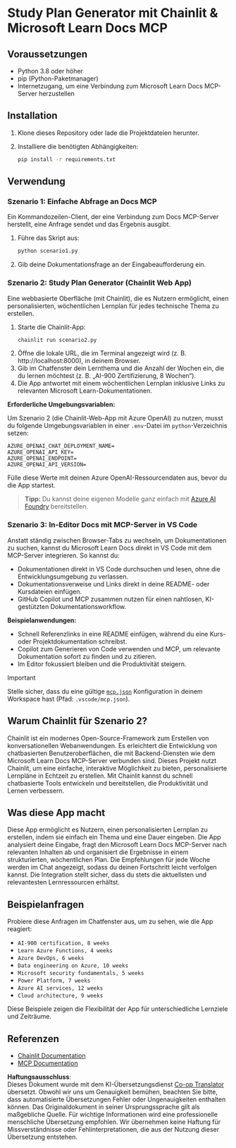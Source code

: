 <!--
CO_OP_TRANSLATOR_METADATA:
{
  "original_hash": "a05fb941810e539147fec53aaadbb6fd",
  "translation_date": "2025-07-14T06:36:08+00:00",
  "source_file": "09-CaseStudy/docs-mcp/solution/python/README.md",
  "language_code": "de"
}
-->
# Study Plan Generator mit Chainlit & Microsoft Learn Docs MCP

## Voraussetzungen

- Python 3.8 oder höher  
- pip (Python-Paketmanager)  
- Internetzugang, um eine Verbindung zum Microsoft Learn Docs MCP-Server herzustellen  

## Installation

1. Klone dieses Repository oder lade die Projektdateien herunter.  
2. Installiere die benötigten Abhängigkeiten:  

   ```bash
   pip install -r requirements.txt
   ```

## Verwendung

### Szenario 1: Einfache Abfrage an Docs MCP  
Ein Kommandozeilen-Client, der eine Verbindung zum Docs MCP-Server herstellt, eine Anfrage sendet und das Ergebnis ausgibt.

1. Führe das Skript aus:  
   ```bash
   python scenario1.py
   ```  
2. Gib deine Dokumentationsfrage an der Eingabeaufforderung ein.

### Szenario 2: Study Plan Generator (Chainlit Web App)  
Eine webbasierte Oberfläche (mit Chainlit), die es Nutzern ermöglicht, einen personalisierten, wöchentlichen Lernplan für jedes technische Thema zu erstellen.

1. Starte die Chainlit-App:  
   ```bash
   chainlit run scenario2.py
   ```  
2. Öffne die lokale URL, die im Terminal angezeigt wird (z. B. http://localhost:8000), in deinem Browser.  
3. Gib im Chatfenster dein Lernthema und die Anzahl der Wochen ein, die du lernen möchtest (z. B. „AI-900 Zertifizierung, 8 Wochen“).  
4. Die App antwortet mit einem wöchentlichen Lernplan inklusive Links zu relevanten Microsoft Learn-Dokumentationen.

**Erforderliche Umgebungsvariablen:**  

Um Szenario 2 (die Chainlit-Web-App mit Azure OpenAI) zu nutzen, musst du folgende Umgebungsvariablen in einer `.env`-Datei im `python`-Verzeichnis setzen:  

```
AZURE_OPENAI_CHAT_DEPLOYMENT_NAME=
AZURE_OPENAI_API_KEY=
AZURE_OPENAI_ENDPOINT=
AZURE_OPENAI_API_VERSION=
```

Fülle diese Werte mit deinen Azure OpenAI-Ressourcendaten aus, bevor du die App startest.

> **Tipp:** Du kannst deine eigenen Modelle ganz einfach mit [Azure AI Foundry](https://ai.azure.com/) bereitstellen.

### Szenario 3: In-Editor Docs mit MCP-Server in VS Code

Anstatt ständig zwischen Browser-Tabs zu wechseln, um Dokumentationen zu suchen, kannst du Microsoft Learn Docs direkt in VS Code mit dem MCP-Server integrieren. So kannst du:  
- Dokumentationen direkt in VS Code durchsuchen und lesen, ohne die Entwicklungsumgebung zu verlassen.  
- Dokumentationsverweise und Links direkt in deine README- oder Kursdateien einfügen.  
- GitHub Copilot und MCP zusammen nutzen für einen nahtlosen, KI-gestützten Dokumentationsworkflow.

**Beispielanwendungen:**  
- Schnell Referenzlinks in eine README einfügen, während du eine Kurs- oder Projektdokumentation schreibst.  
- Copilot zum Generieren von Code verwenden und MCP, um relevante Dokumentation sofort zu finden und zu zitieren.  
- Im Editor fokussiert bleiben und die Produktivität steigern.

> [!IMPORTANT]  
> Stelle sicher, dass du eine gültige [`mcp.json`](../../../../../../09-CaseStudy/docs-mcp/solution/scenario3/mcp.json) Konfiguration in deinem Workspace hast (Pfad: `.vscode/mcp.json`).

## Warum Chainlit für Szenario 2?

Chainlit ist ein modernes Open-Source-Framework zum Erstellen von konversationellen Webanwendungen. Es erleichtert die Entwicklung von chatbasierten Benutzeroberflächen, die mit Backend-Diensten wie dem Microsoft Learn Docs MCP-Server verbunden sind. Dieses Projekt nutzt Chainlit, um eine einfache, interaktive Möglichkeit zu bieten, personalisierte Lernpläne in Echtzeit zu erstellen. Mit Chainlit kannst du schnell chatbasierte Tools entwickeln und bereitstellen, die Produktivität und Lernen verbessern.

## Was diese App macht

Diese App ermöglicht es Nutzern, einen personalisierten Lernplan zu erstellen, indem sie einfach ein Thema und eine Dauer eingeben. Die App analysiert deine Eingabe, fragt den Microsoft Learn Docs MCP-Server nach relevanten Inhalten ab und organisiert die Ergebnisse in einem strukturierten, wöchentlichen Plan. Die Empfehlungen für jede Woche werden im Chat angezeigt, sodass du deinen Fortschritt leicht verfolgen kannst. Die Integration stellt sicher, dass du stets die aktuellsten und relevantesten Lernressourcen erhältst.

## Beispielanfragen

Probiere diese Anfragen im Chatfenster aus, um zu sehen, wie die App reagiert:

- `AI-900 certification, 8 weeks`  
- `Learn Azure Functions, 4 weeks`  
- `Azure DevOps, 6 weeks`  
- `Data engineering on Azure, 10 weeks`  
- `Microsoft security fundamentals, 5 weeks`  
- `Power Platform, 7 weeks`  
- `Azure AI services, 12 weeks`  
- `Cloud architecture, 9 weeks`

Diese Beispiele zeigen die Flexibilität der App für unterschiedliche Lernziele und Zeiträume.

## Referenzen

- [Chainlit Documentation](https://docs.chainlit.io/)  
- [MCP Documentation](https://github.com/MicrosoftDocs/mcp)

**Haftungsausschluss**:  
Dieses Dokument wurde mit dem KI-Übersetzungsdienst [Co-op Translator](https://github.com/Azure/co-op-translator) übersetzt. Obwohl wir uns um Genauigkeit bemühen, beachten Sie bitte, dass automatisierte Übersetzungen Fehler oder Ungenauigkeiten enthalten können. Das Originaldokument in seiner Ursprungssprache gilt als maßgebliche Quelle. Für wichtige Informationen wird eine professionelle menschliche Übersetzung empfohlen. Wir übernehmen keine Haftung für Missverständnisse oder Fehlinterpretationen, die aus der Nutzung dieser Übersetzung entstehen.